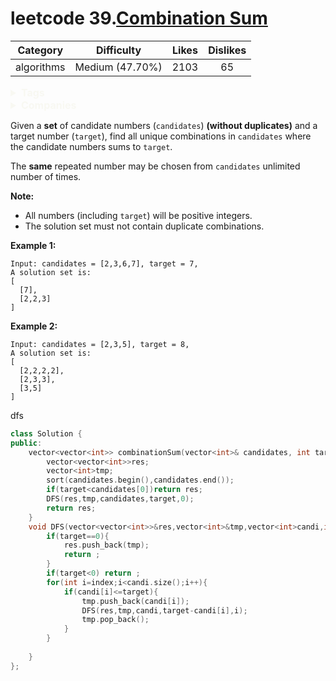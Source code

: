 # leetcode 39.[Combination Sum](https://leetcode.com/problems/combination-sum/description/)

|  Category  |   Difficulty    | Likes | Dislikes |
| :--------: | :-------------: | :---: | :------: |
| algorithms | Medium (47.70%) | 2103  |    65    |

<details style="color: rgb(248, 248, 242); font-family: -apple-system, BlinkMacSystemFont, &quot;Segoe WPC&quot;, &quot;Segoe UI&quot;, Ubuntu, &quot;Droid Sans&quot;, sans-serif, &quot;Microsoft Yahei UI&quot;; font-size: 16px; font-style: normal; font-variant-ligatures: normal; font-variant-caps: normal; font-weight: 400; letter-spacing: normal; orphans: 2; text-align: start; text-indent: 0px; text-transform: none; white-space: normal; widows: 2; word-spacing: 0px; -webkit-text-stroke-width: 0px; text-decoration-style: initial; text-decoration-color: initial;"><summary><strong>Tags</strong></summary></details>

<details style="color: rgb(248, 248, 242); font-family: -apple-system, BlinkMacSystemFont, &quot;Segoe WPC&quot;, &quot;Segoe UI&quot;, Ubuntu, &quot;Droid Sans&quot;, sans-serif, &quot;Microsoft Yahei UI&quot;; font-size: 16px; font-style: normal; font-variant-ligatures: normal; font-variant-caps: normal; font-weight: 400; letter-spacing: normal; orphans: 2; text-align: start; text-indent: 0px; text-transform: none; white-space: normal; widows: 2; word-spacing: 0px; -webkit-text-stroke-width: 0px; text-decoration-style: initial; text-decoration-color: initial;"><summary><strong>Companies</strong></summary></details>

Given a **set** of candidate numbers (`candidates`) **(without duplicates)** and a target number (`target`), find all unique combinations in `candidates` where the candidate numbers sums to `target`.

The **same** repeated number may be chosen from `candidates` unlimited number of times.

**Note:**

- All numbers (including `target`) will be positive integers.
- The solution set must not contain duplicate combinations.

**Example 1:**

```
Input: candidates = [2,3,6,7], target = 7,
A solution set is:
[
  [7],
  [2,2,3]
]
```

**Example 2:**

```
Input: candidates = [2,3,5], target = 8,
A solution set is:
[
  [2,2,2,2],
  [2,3,3],
  [3,5]
]
```

dfs

```cpp
class Solution {
public:
    vector<vector<int>> combinationSum(vector<int>& candidates, int target) {
        vector<vector<int>>res;
        vector<int>tmp;
        sort(candidates.begin(),candidates.end());
        if(target<candidates[0])return res;
        DFS(res,tmp,candidates,target,0);
        return res;
    }
    void DFS(vector<vector<int>>&res,vector<int>&tmp,vector<int>candi,int target,int index){
        if(target==0){
            res.push_back(tmp);
            return ;
        }
        if(target<0) return ;
        for(int i=index;i<candi.size();i++){
            if(candi[i]<=target){
                tmp.push_back(candi[i]);
                DFS(res,tmp,candi,target-candi[i],i);
                tmp.pop_back();
            }
        }
        
    }
};
```

